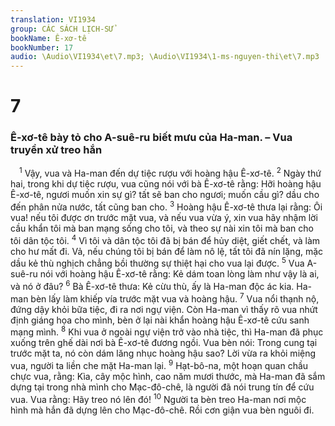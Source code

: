 ```yaml
---
translation: VI1934
group: CÁC SÁCH LỊCH-SỬ
bookName: Ê-xơ-tê 
bookNumber: 17
audio: \Audio\VI1934\et\7.mp3; \Audio\VI1934\1-ms-nguyen-thi\et\7.mp3
---
```


<div class="title"><h1>7</h1><h3>Ê-xơ-tê bày tỏ cho A-suê-ru biết mưu của Ha-man. – Vua truyền xử treo hắn</h3></div>
<span class="verse et_7_1"> <sup>1</sup> Vậy, vua và Ha-man đến dự tiệc rượu với hoàng hậu Ê-xơ-tê. </span>
<span class="verse et_7_2"><sup>2</sup> Ngày thứ hai, trong khi dự tiệc rượu, vua cũng nói với bà Ê-xơ-tê rằng: Hỡi hoàng hậu Ê-xơ-tê, ngươi muốn xin sự gì? tất sẽ ban cho ngươi; muốn cầu gì? dầu cho đến phân nửa nước, tất cũng ban cho. </span>
<span class="verse et_7_3"><sup>3</sup> Hoàng hậu Ê-xơ-tê thưa lại rằng: Ôi vua! nếu tôi được ơn trước mặt vua, và nếu vua vừa ý, xin vua hãy nhậm lời cầu khẩn tôi mà ban mạng sống cho tôi, và theo sự nài xin tôi mà ban cho tôi dân tộc tôi. </span>
<span class="verse et_7_4"><sup>4</sup> Vì tôi và dân tộc tôi đã bị bán để hủy diệt, giết chết, và làm cho hư mất đi. Vả, nếu chúng tôi bị bán để làm nô lệ, tất tôi đã nín lặng, mặc dầu kẻ thù nghịch chẳng bồi thường sự thiệt hại cho vua lại được. </span>
<span class="verse et_7_5"><sup>5</sup> Vua A-suê-ru nói với hoàng hậu Ê-xơ-tê rằng: Kẻ dám toan lòng làm như vậy là ai, và nó ở đâu? </span>
<span class="verse et_7_6"><sup>6</sup> Bà Ê-xơ-tê thưa: Kẻ cừu thù, ấy là Ha-man độc ác kia. Ha-man bèn lấy làm khiếp vía trước mặt vua và hoàng hậu. </span>
<span class="verse et_7_7"><sup>7</sup> Vua nổi thạnh nộ, đứng dậy khỏi bữa tiệc, đi ra nơi ngự viện. Còn Ha-man vì thấy rõ vua nhứt định giáng họa cho mình, bèn ở lại nài khẩn hoàng hậu Ê-xơ-tê cứu sanh mạng mình. </span>
<span class="verse et_7_8"><sup>8</sup> Khi vua ở ngoài ngự viện trở vào nhà tiệc, thì Ha-man đã phục xuống trên ghế dài nơi bà Ê-xơ-tê đương ngồi. Vua bèn nói: Trong cung tại trước mặt ta, nó còn dám lăng nhục hoàng hậu sao? Lời vừa ra khỏi miệng vua, người ta liền che mặt Ha-man lại. </span>
<span class="verse et_7_9"><sup>9</sup> Hạt-bô-na, một hoạn quan chầu chực vua, rằng: Kìa, cây mộc hình, cao năm mươi thước, mà Ha-man đã sắm dựng tại trong nhà mình cho Mạc-đô-chê, là người đã nói trung tín để cứu vua. Vua rằng: Hãy treo nó lên đó! </span>
<span class="verse et_7_10"><sup>10</sup> Người ta bèn treo Ha-man nơi mộc hình mà hắn đã dựng lên cho Mạc-đô-chê. Rồi cơn giận vua bèn nguôi đi. <br/></span>
